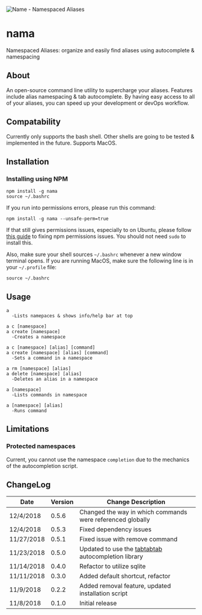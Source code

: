 ![Name - Namespaced Aliases](https://raw.githubusercontent.com/alecdibble/nama/master/docs/nama.png "Nama")

# nama
Namespaced Aliases: organize and easily find aliases using autocomplete & namespacing

## About

An open-source command line utility to supercharge your aliases. Features include alias namespacing & tab autocomplete. By having easy access to all of your aliases, you can speed up your development or devOps workflow. 

## Compatability

Currently only supports the bash shell. Other shells are going to be tested & implemented in the future. Supports MacOS.

## Installation

### Installing using NPM

```
npm install -g nama
source ~/.bashrc
```

If you run into permissions errors, please run this command:

```
npm install -g nama --unsafe-perm=true
```

If that still gives permissions issues, especially to on Ubuntu, please follow [this guide](https://docs.npmjs.com/resolving-eacces-permissions-errors-when-installing-packages-globally) to fixing npm permissions issues. You should not need `sudo` to install this.

Also, make sure your shell sources `~/.bashrc` whenever a new window terminal opens. If you are running MacOS, make sure the following line is in your `~/.profile` file:

```
source ~/.bashrc
```


## Usage

```
a
  -Lists namepaces & shows info/help bar at top

a c [namespace]
a create [namespace]
  -Creates a namespace

a c [namespace] [alias] [command]
a create [namespace] [alias] [command]
  -Sets a command in a namespace

a rm [namespace] [alias]
a delete [namespace] [alias]
  -Deletes an alias in a namespace

a [namespace]
  -Lists commands in namespace
  
a [namespace] [alias]
  -Runs command
```

## Limitations

### Protected namespaces

  Current, you cannot use the namespace `completion` due to the mechanics of the autocompletion script. 

## ChangeLog

| Date | Version | Change Description |
| --- | --- | -- |
| 12/4/2018| 0.5.6 | Changed the way in which commands were referenced globally |
| 12/4/2018| 0.5.3 | Fixed dependency issues |
| 11/27/2018| 0.5.1 | Fixed issue with remove command |
| 11/23/2018| 0.5.0 | Updated to use the [tabtabtab](https://www.github.com/alecdibble/tabtabtab) autocompletion library |
| 11/14/2018| 0.4.0 | Refactor to utilize sqlite |
| 11/11/2018| 0.3.0 | Added default shortcut, refactor |
| 11/9/2018 | 0.2.2 | Added removal feature, updated installation script |
| 11/8/2018 | 0.1.0 | Initial release |
